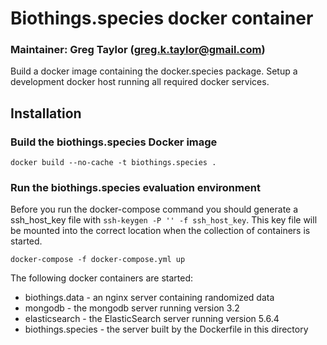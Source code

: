 # Biothings.species docker container
### Maintainer:  Greg Taylor (greg.k.taylor@gmail.com)

Build a docker image containing the docker.species package.
Setup a development docker host running all required docker services.

## Installation
### Build the biothings.species Docker image
```
docker build --no-cache -t biothings.species .
```

### Run the biothings.species evaluation environment

Before you run the docker-compose command you should generate a ssh_host_key file with
`ssh-keygen -P '' -f ssh_host_key`.  This key file will be mounted into the correct location when
the collection of containers is started.

```
docker-compose -f docker-compose.yml up
```

The following docker containers are started:

- biothings.data - an nginx server containing randomized data
- mongodb - the mongodb server running version 3.2
- elasticsearch - the ElasticSearch server running version 5.6.4
- biothings.species - the server built by the Dockerfile in this directory

